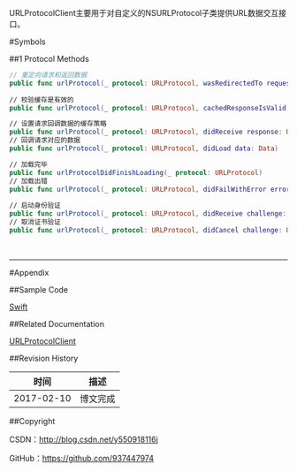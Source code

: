 URLProtocolClient主要用于对自定义的NSURLProtocol子类提供URL数据交互接口。

#Symbols

##1 Protocol Methods

```swift
// 重定向请求和返回数据
public func urlProtocol(_ protocol: URLProtocol, wasRedirectedTo request: URLRequest, redirectResponse: URLResponse)
    
// 校验缓存是有效的
public func urlProtocol(_ protocol: URLProtocol, cachedResponseIsValid cachedResponse: CachedURLResponse)

// 设置请求回调数据的缓存策略
public func urlProtocol(_ protocol: URLProtocol, didReceive response: URLResponse, cacheStoragePolicy policy: URLCache.StoragePolicy)
// 回调请求对应的数据
public func urlProtocol(_ protocol: URLProtocol, didLoad data: Data)

// 加载完毕
public func urlProtocolDidFinishLoading(_ protocol: URLProtocol)
// 加载出错
public func urlProtocol(_ protocol: URLProtocol, didFailWithError error: Error)
    
// 启动身份验证
public func urlProtocol(_ protocol: URLProtocol, didReceive challenge: URLAuthenticationChallenge)
// 取消证书验证
public func urlProtocol(_ protocol: URLProtocol, didCancel challenge: URLAuthenticationChallenge)
```

&#160;

----------

#Appendix

##Sample Code

[Swift](https://github.com/937447974/Swift)

##Related Documentation

[URLProtocolClient](https://developer.apple.com/reference/foundation/urlprotocolclient)

##Revision History

| 时间 | 描述 |
| ---- | ---- |
| 2017-02-10 | 博文完成 |

##Copyright

CSDN：http://blog.csdn.net/y550918116j

GitHub：https://github.com/937447974